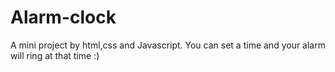 # Alarm-clock
A mini project by html,css and Javascript. You can set a time and your alarm will ring at that time :) 
